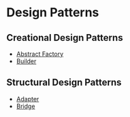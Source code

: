 # Design Patterns

## Creational Design Patterns

- [Abstract Factory](abstract-factory/diagram.md)
- [Builder](builder/diagram.md)

## Structural Design Patterns

- [Adapter](adapter/diagram.md)
- [Bridge](bridge/diagram.md)
